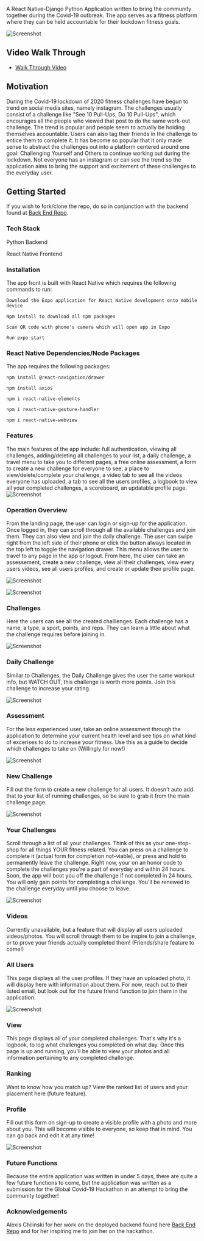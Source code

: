 A React Native-Django Python Application written to bring the community together during the Covid-19 outbreak. The app serves as a fitness platform where they can be held accountable for their lockdown fitness goals. 

![Screenshot](landing.png)

## Video Walk Through

* [Walk Through Video]()

## Motivation

During the Covid-19 lockdown of 2020 fitness challenges have begun to trend on social media sites, namely instagram. The challenges usually consist of a challenge like "See 10 Pull-Ups, Do 10 Pull-Ups", which encourages all the people who viewed that post to do the same work-out challenge. The trend is popular and people seem to actually be holding themselves accountable. Users can also tag their friends in the challenge to entice them to complete it. It has become so popular that it only made sense to abstract the challenges out into a platform centered around one goal: Challenging Yourself and Others to continue working out during the lockdown. Not everyone has an instagram or can see the trend so the application aims to bring the support and excitement of these challenges to the everyday user. 

## Getting Started

If you wish to fork/clone the repo, do so in conjunction with the backend found at [Back End Repo](https://github.com/alexiscait142/covid-hackathon). 

### Tech Stack

Python Backend

React Native Frontend 

### Installation

The app front is built with React Native which requires the following commands to run: 

    Download the Expo application for React Native development onto mobile device
    
    Npm install to download all npm packages 
    
    Scan QR code with phone's camera which will open app in Expo

    Run expo start
    
### React Native Dependencies/Node Packages

The app requires the following packages: 

    npm install @react-navigation/drawer
    
    npm install axios
    
    npm i react-native-elements
    
    npm i react-native-gesture-handler
    
    npm i react-native-webview
 
### Features

The main features of the app include: full authentication, viewing all challenges, adding/deleting all challenges to your list, a daily challenge, a travel menu to take you to different pages, a free online assessment, a form to create a new challenge for everyone to see, a place to view/delete/complete your challenge, a video tab to see all the videos everyone has uploaded, a tab to see all the users profiles, a logbook to view all your completed challenges, a scoreboard, an updatable profile page. 
![Screenshot](drawer.png)

### Operation Overview

From the landing page, the user can login or sign-up for the application. Once logged in, they can scroll through all the available challenges and join them. They can also view and join the daily challenge. The user can swipe right from the left side of their phone or click the button always located in the top left to toggle the navigation drawer. This menu allows the user to travel to any page in the app or logout. From here, the user can take an assessement, create a new challenge, view all their challenges, view every users videos, see all users profiles, and create or update their profile page. 

![Screenshot](login.png)

![Screenshot](signup.png)

### Challenges

Here the users can see all the created challlenges. Each challenge has a name, a type, a sport, points, and reps. They can learn a little about what the challenge requires before joining in. 
 
![Screenshot](challenges.png)

### Daily Challenge

Similar to Challenges, the Daily Challenge gives the user the same workout info, but WATCH OUT, this challenge is worth more points. Join this challenge to increase your rating. 
 
![Screenshot](dailyChallenge.png)

### Assessment
    
For the less experienced user, take an online assessment through the application to determine your current health level and see tips on what kind of excerises to do to increase your fitness. Use this as a guide to decide which challenges to take on (Willingly for now!)

![Screenshot](assessment.png)

### New Challenge

Fill out the form to create a new challenge for all users. It doesn't auto add that to your list of running challenges, so be sure to grab it from the main challenge page. 

![Screenshot](newChallenge.png)

### Your Challenges

Scroll through a list of all your challenges. Think of this as your one-stop-shop for all things YOUR fitness related. You can press on a challenge to complete it (actual form for completion not-viable), or press and hold to permanently leave the challenge. Right now, your on an honor code to complete the challenges you're a part of everyday and within 24 hours. Soon, the app will boot you off the challenge if not completed in 24 hours. You will only gain points for completing a challenge. You'll be renewed to the challenge everyday until you choose to leave. 

![Screenshot](yourChallenges.png)

### Videos

Currently unavailable, but a feature that will display all users uploaded videos/photos. You will scroll through them to be inspire to join a challenge, or to prove your friends actually completed them! (Friends/share feature to come!)

### All Users

This page displays all the user profiles. If they have an uploaded photo, it will display here with information about them. For now, reach out to their listed email, but look out for the future friend function to join them in the application.

![Screenshot](allUsers.png)

### View

This page displays all of your completed challenges. That's why it's a logbook, to log what challenges you completed on what day. Once this page is up and running, you'll be able to view your photos and all information pertaining to any completed challenge. 

### Ranking

Want to know how you match up? View the ranked list of users and your placement here (future feature). 

### Profile

Fill out this form on sign-up to create a visible profile with a photo and more about you. This will become visible to everyone, so keep that in mind. You can go back and edit it at any time!

![Screenshot](profile.png)

### Future Functions
    
Because the entire application was written in under 5 days, there are quite a few future functions to come, but the application was written as a submission for the Global Covid-19 Hackathon in an attempt to bring the community together!

### Acknowledgements

Alexis Chilinski for her work on the deployed backend found here [Back End Repo](https://covid-see10.herokuapp.com/) and for her inspiring me to join her on the hackathon. 


